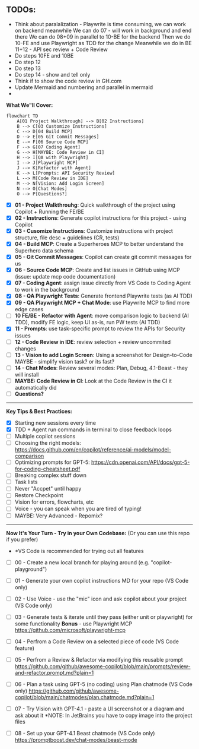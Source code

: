 ## TODOs:
- Think about paralalization - Playwrite is time consuming, we can work on backend meanwhile
We can do 07 - will work in background and end there
We can do 08+09 in parallel to 10-BE for the backend
Then we do 10-FE and use Playwright as TDD for the change
Meanwhile we do in BE 11+12 - API sec review + Code Review
- Do steps 10FE and 10BE
- Do step 12
- Do step 13
- Do step 14 - show and tell only
- Think if to show the code review in GH.com
- Update Mermaid and numbering and parallel in mermaid
- 

**What We"ll Cover:**

```mermaid
flowchart TD
	A[01 Project Walkthrough] --> B[02 Instructions]
	B --> C[03 Customize Instructions]
	C --> D[04 Build MCP]
	D --> E[05 Git Commit Messages]
	E --> F[06 Source Code MCP]
	F --> G[07 Coding Agent]
	G --> H[MAYBE: Code Review in CI]
	H --> I[QA with Playwright]
	I --> J[Playwright MCP]
	J --> K[Refactor with Agent]
	K --> L[Prompts: API Security Review]
	L --> M[Code Review in IDE]
	M --> N[Vision: Add Login Screen]
	N --> O[Chat Modes]
	O --> P[Questions?]
```
- [x] **01 - Project Walkthrouhg**: Quick walkthrough of the project using Copilot + Running the FE/BE
- [x] **02 - Instructions**: Generate copilot instructions for this project - using Copilot
- [x] **03 - Cusomize Instructions**: Customize instructions with project structure, file desc + guidelines (CR, tests)
- [x] **04 - Build MCP**: Create a Superheroes MCP to better understand the Superhero data schema
- [x] **05 - Git Commit Messages**: Copilot can create git commit messages for us
- [x] **06 - Source Code MCP**: Create and list issues in GitHub using MCP (issue: update mcp code documentation)
- [x] **07 - Coding Agent**: assign issue directly from VS Code to Coding Agent to work in the background
- [x] **08 - QA Playwright Tests**: Generate frontend Playwrite tests (as AI TDD)
- [x] **09 - QA Playwright MCP + Chat Mode**: use Playwrite MCP to find more edge cases
- [ ] **10 FE/BE - Refactor with Agent**: move comparison logic to backend (AI TDD), modify FE logic, keep UI as-is, run PW tests (AI TDD)
- [x] **11 - Prompts**: use task-specific prompt to review the APIs for Security issues
- [ ] **12 - Code Review in IDE**: review selection + review uncommited changes
- [ ] **13 - Vision to add Login Screen**: Using a screenshot for Design-to-Code
MAYBE - simplify vision task? or its fast?
- [ ] **14 - Chat Modes**: Review several modes: Plan, Debug, 4.1-Beast - they will install
- [ ] **MAYBE: Code Review in CI**: Look at the Code Review in the CI it automatically did
- [ ] **Questions?**

---

**Key Tips & Best Practices:**
- [x] Starting new sessions every time
- [x] TDD + Agent run commands in terminal to close feedback loops
- [ ] Multiple copilot sessions
- [ ] Choosing the right models: https://docs.github.com/en/copilot/reference/ai-models/model-comparison
- [ ] Optimizing prompts for GPT-5: https://cdn.openai.com/API/docs/gpt-5-for-coding-cheatsheet.pdf
- [ ] Breaking complex stuff down
- [ ] Task lists
- [ ] Never "Accpet" until happy
- [ ] Restore Checkpoint
- [ ] Vision for errors, flowcharts, etc
- [ ] Voice - you can speak when you are tired of typing!
- [ ] MAYBE: Very Advanced - Repomix?

---

**Now It's Your Turn - Try in your Own Codebase:**
(Or you can use this repo if you prefer)

* *VS Code is recommended for trying out all features
- [ ] 00 - Create a new local branch for playing around (e.g. "copilot-playground")
- [ ] 01 - Generate your own copilot instructions MD for your repo (VS Code only)
- [ ] 02 - Use Voice - use the "mic" icon and ask copilot about your project (VS Code only)
- [ ] 03 - Generate tests & iterate until they pass (either unit or playwright) for some functionality
**Bonus** - use Playwright MCP
https://github.com/microsoft/playwright-mcp
- [ ] 04 - Perfrom a Code Review on a selected piece of code (VS Code feature)
- [ ] 05 - Perfrom a Review & Refactor via modifying this reusable prompt
https://github.com/github/awesome-copilot/blob/main/prompts/review-and-refactor.prompt.md?plain=1
- [ ] 06 - Plan a task using GPT-5 (no coding) using Plan chatmode (VS Code only)
https://github.com/github/awesome-copilot/blob/main/chatmodes/plan.chatmode.md?plain=1
- [ ] 07 - Try Vision with GPT-4.1 - paste a UI screenshot or a diagram and ask about it
*NOTE: In JetBrains you have to copy image into the project files
- [ ] 08 - Set up your GPT-4.1 Beast chatmode (VS Code only)
https://promptboost.dev/chat-modes/beast-mode 


